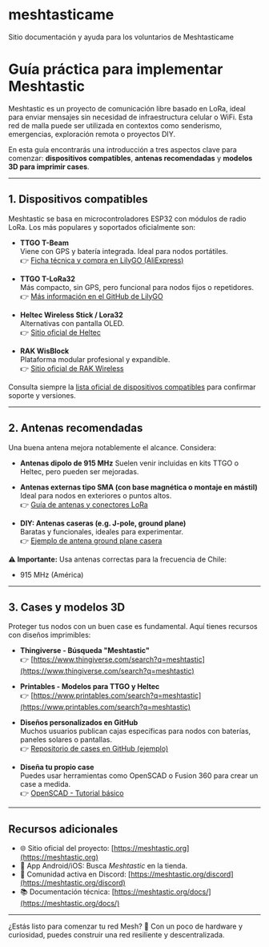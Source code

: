 # meshtasticame
Sitio documentación y ayuda para los voluntarios de Meshtasticame

# Guía práctica para implementar Meshtastic

Meshtastic es un proyecto de comunicación libre basado en LoRa, ideal para enviar mensajes sin necesidad de infraestructura celular o WiFi. Esta red de malla puede ser utilizada en contextos como senderismo, emergencias, exploración remota o proyectos DIY.

En esta guía encontrarás una introducción a tres aspectos clave para comenzar: **dispositivos compatibles**, **antenas recomendadas** y **modelos 3D para imprimir cases**.

---

## 1. Dispositivos compatibles

Meshtastic se basa en microcontroladores ESP32 con módulos de radio LoRa. Los más populares y soportados oficialmente son:

- **TTGO T-Beam**  
  Viene con GPS y batería integrada. Ideal para nodos portátiles.  
  👉 [Ficha técnica y compra en LilyGO (AliExpress)](https://www.aliexpress.com/item/4001108606602.html)

- **TTGO T-LoRa32**  
  Más compacto, sin GPS, pero funcional para nodos fijos o repetidores.  
  👉 [Más información en el GitHub de LilyGO](https://github.com/LilyGO/TTGO-T-LoRa32)

- **Heltec Wireless Stick / Lora32**  
  Alternativas con pantalla OLED.  
  👉 [Sitio oficial de Heltec](https://heltec.org/project/wireless-stick/)

- **RAK WisBlock**  
  Plataforma modular profesional y expandible.  
  👉 [Sitio oficial de RAK Wireless](https://docs.rakwireless.com/Product-Categories/WisBlock/)

Consulta siempre la [lista oficial de dispositivos compatibles](https://meshtastic.org/docs/hardware/devices/) para confirmar soporte y versiones.

---

## 2. Antenas recomendadas

Una buena antena mejora notablemente el alcance. Considera:

- **Antenas dipolo de 915 MHz**
  Suelen venir incluidas en kits TTGO o Heltec, pero pueden ser mejoradas.

- **Antenas externas tipo SMA (con base magnética o montaje en mástil)**  
  Ideal para nodos en exteriores o puntos altos.  
  👉 [Guía de antenas y conectores LoRa](https://www.thethingsnetwork.org/docs/lorawan/antennas/)

- **DIY: Antenas caseras (e.g. J-pole, ground plane)**  
  Baratas y funcionales, ideales para experimentar.  
  👉 [Ejemplo de antena ground plane casera](https://www.instructables.com/LoRa-Ground-Plane-Antenna-915-MHz/)

**⚠️ Importante:** Usa antenas correctas para la frecuencia de Chile:  
- 915 MHz (América)

---

## 3. Cases y modelos 3D

Proteger tus nodos con un buen case es fundamental. Aquí tienes recursos con diseños imprimibles:

- **Thingiverse - Búsqueda "Meshtastic"**  
  👉 [https://www.thingiverse.com/search?q=meshtastic](https://www.thingiverse.com/search?q=meshtastic)

- **Printables - Modelos para TTGO y Heltec**  
  👉 [https://www.printables.com/search?q=meshtastic](https://www.printables.com/search?q=meshtastic)

- **Diseños personalizados en GitHub**  
  Muchos usuarios publican cajas específicas para nodos con baterías, paneles solares o pantallas.  
  👉 [Repositorio de cases en GitHub (ejemplo)](https://github.com/Exploratorium/Meshtastic-Case)

- **Diseña tu propio case**  
  Puedes usar herramientas como OpenSCAD o Fusion 360 para crear un case a medida.  
  👉 [OpenSCAD - Tutorial básico](https://openscad.org/cheatsheet/)

---

## Recursos adicionales

- 🌐 Sitio oficial del proyecto: [https://meshtastic.org](https://meshtastic.org)
- 📱 App Android/iOS: Busca *Meshtastic* en la tienda.
- 🧠 Comunidad activa en Discord: [https://meshtastic.org/discord](https://meshtastic.org/discord)
- 📚 Documentación técnica: [https://meshtastic.org/docs/](https://meshtastic.org/docs/)

---

¿Estás listo para comenzar tu red Mesh? 🚀 Con un poco de hardware y curiosidad, puedes construir una red resiliente y descentralizada.


